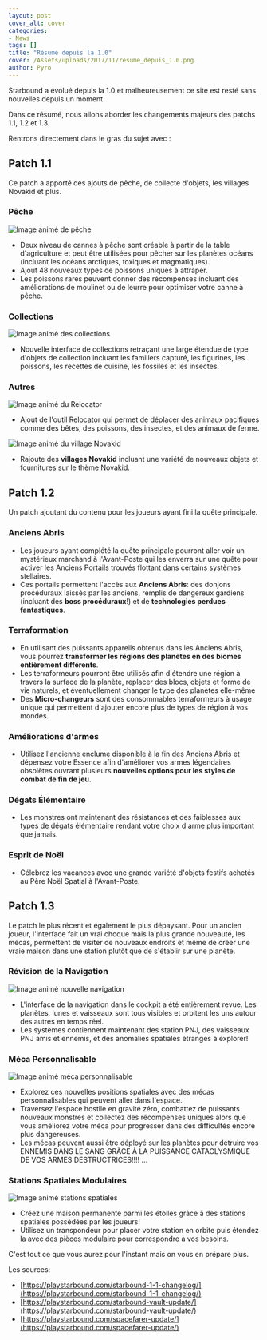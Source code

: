 ```yaml
---
layout: post
cover_alt: cover
categories:
- News
tags: []
title: "Résumé depuis la 1.0"
cover: /Assets/uploads/2017/11/resume_depuis_1.0.png
author: Pyro
---
```


Starbound a évolué depuis la 1.0 et malheureusement ce site est resté sans nouvelles depuis un moment.

Dans ce résumé, nous allons aborder les changements majeurs des patchs 1.1, 1.2 et 1.3.

Rentrons directement dans le gras du sujet avec :

## Patch 1.1 ##
Ce patch a apporté des ajouts de pêche, de collecte d'objets, les villages Novakid et plus.

### Pêche ###

![Image animé de pêche](https://thumbs.gfycat.com/ElectricFeistyArctichare-size_restricted.gif)

- Deux niveau de cannes à pêche sont créable à partir de la table d'agriculture et peut être utilisées pour pêcher sur les planètes océans (incluant les océans arctiques, toxiques et magmatiques).
-  Ajout 48 nouveaux types de poissons uniques à attraper.
-  Les poissons rares peuvent donner des récompenses incluant des améliorations de moulinet ou de leurre pour optimiser votre canne à pêche.

### Collections ###

![Image animé des collections](https://thumbs.gfycat.com/SlightDimpledFlyinglemur-size_restricted.gif)

- Nouvelle interface de collections retraçant une large étendue de type d'objets de collection incluant les familiers capturé, les figurines, les poissons, les recettes de cuisine, les fossiles et les insectes.

### Autres ###

![Image animé du Relocator](https://thumbs.gfycat.com/AdventurousGracefulAmazondolphin-size_restricted.gif)

- Ajout de l'outil Relocator qui permet de déplacer des animaux pacifiques comme des bêtes, des poissons, des insectes, et des animaux de ferme.

![Image animé du village Novakid](https://thumbs.gfycat.com/PlainOccasionalAustraliankestrel-size_restricted.gif)

- Rajoute des **villages Novakid** incluant une variété de nouveaux objets et fournitures sur le thème Novakid.



## Patch 1.2 ##

Un patch ajoutant du contenu pour les joueurs ayant fini la quête principale.

### Anciens Abris ###
- Les joueurs ayant complété la quête principale pourront aller voir un mystérieux marchand à l'Avant-Poste qui les enverra sur une quête pour activer les Anciens Portails trouvés flottant dans certains systèmes stellaires.
- Ces portails permettent l'accès aux **Anciens Abris**: des donjons procéduraux laissés par les anciens, remplis de dangereux gardiens (incluant des **boss procéduraux**!) et de **technologies perdues fantastiques**.
### Terraformation ###
- En utilisant des puissants appareils obtenus dans les Anciens Abris, vous pourrez **transformer les régions des planètes en des biomes entièrement différents**.
- Les terraformeurs pourront être utilisés afin d'étendre une région à travers la surface de la planète, replacer des blocs, objets et forme de vie naturels, et éventuellement changer le type des planètes elle-même
- Des **Micro-changeurs** sont des consommables terraformeurs à usage unique qui permettent d'ajouter encore plus de types de région à vos mondes.
### Améliorations d'armes ###
- Utilisez l'ancienne enclume disponible à la fin des Anciens Abris et dépensez votre Essence afin d'améliorer vos armes légendaires obsolètes ouvrant plusieurs **nouvelles options pour les styles de combat de fin de jeu**.
### Dégats Élémentaire ###
- Les monstres ont maintenant des résistances et des faiblesses aux types de dégats élémentaire rendant votre choix d'arme plus important que jamais.
### Esprit de Noël ###
- Célebrez les vacances avec une grande variété d'objets festifs achetés au Père Noël Spatial à l'Avant-Poste.
## Patch 1.3 ##
Le patch le plus récent et également le plus dépaysant. Pour un ancien joueur, l'interface fait un vrai choque mais la plus grande nouveauté, les mécas, permettent de visiter de nouveaux endroits et même de créer une vraie maison dans une station plutôt que de s'établir sur une planète.
### Révision de la Navigation ###
![Image animé nouvelle navigation](https://thumbs.gfycat.com/FondAffectionateDwarfrabbit-size_restricted.gif)

- L'interface de la navigation dans le cockpit a été entièrement revue. Les planètes, lunes et vaisseaux sont tous visibles et orbitent les uns autour des autres en temps réel. 
- Les systèmes contiennent maintenant des station PNJ, des vaisseaux PNJ amis et ennemis, et des anomalies spatiales étranges à explorer!
### Méca Personnalisable ###
![Image animé méca personnalisable](https://thumbs.gfycat.com/UnrealisticVainHoverfly-size_restricted.gif)

- Explorez ces nouvelles positions spatiales avec des mécas personnalisables qui peuvent aller dans l'espace.
- Traversez l'espace hostile en gravité zéro, combattez de puissants nouveaux monstres et collectez des récompenses uniques alors que vous améliorez votre méca pour progresser dans des difficultés encore plus dangereuses.
- Les mécas peuvent aussi être déployé sur les planètes pour détruire vos ENNEMIS DANS LE SANG GRÂCE À LA PUISSANCE CATACLYSMIQUE DE VOS ARMES DESTRUCTRICES!!!! ...
### Stations Spatiales Modulaires ###
![Image animé stations spatiales](https://thumbs.gfycat.com/UnsteadyHonestCivet-size_restricted.gif)

- Créez une maison permanente parmi les étoiles grâce à des stations spatiales possédées par les joueurs!
- Utilisez un transpondeur pour placer votre station en orbite puis étendez la avec des pièces modulaire pour correspondre à vos besoins.

C'est tout ce que vous aurez pour l'instant mais on vous en prépare plus.

Les sources:

- [https://playstarbound.com/starbound-1-1-changelog/](https://playstarbound.com/starbound-1-1-changelog/)
- [https://playstarbound.com/starbound-vault-update/](https://playstarbound.com/starbound-vault-update/)
- [https://playstarbound.com/spacefarer-update/](https://playstarbound.com/spacefarer-update/)